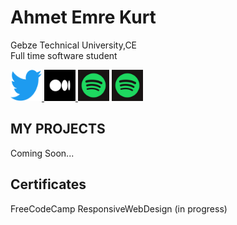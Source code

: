 # Ahmet Emre Kurt
Gebze Technical University,CE <br> Full time software student <br>

<a href="https://twitter.com/AhmetEmreKurt4"> <img src="https://github.com/WauF/Portfolio/blob/main/portfolio%20images/Twitter-logo.svg.png" alt="Twitter" height=50 width=50 />  </a>
<a href="https://medium.com/@akurtt"><img src="https://github.com/WauF/Portfolio/blob/main/portfolio%20images/medium.png" alt="Medium" height=50 width=50 /> </a>
<a href="https://open.spotify.com/user/31rywsonopr6oxjoijv5ey552lyu"><img src="https://github.com/WauF/Portfolio/blob/main/portfolio%20images/spotify.webp" alt="Spotify" height="50" width="50"></a>
<a href="mailto:akurtt2534@gmail.com"><img src="https://github.com/WauF/Portfolio/blob/main/portfolio%20images/spotify.webp" alt="mail" height="50" width="50"></a>

## MY PROJECTS
Coming Soon...

## Certificates
FreeCodeCamp ResponsiveWebDesign (in progress)

